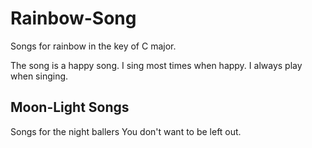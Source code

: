 # Rainbow-Song
Songs for rainbow in the key of C major.

The song is a happy song.
I sing most times when happy.
I always play when singing.

## Moon-Light Songs
Songs for the night ballers
You don't want to be left out.
